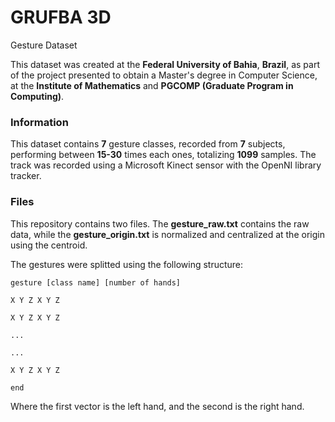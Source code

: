 # GRUFBA 3D
Gesture Dataset

This dataset was created at the **Federal University of Bahia**, **Brazil**, as part of the project presented to obtain a Master's degree in Computer Science, at the **Institute of Mathematics** and **PGCOMP (Graduate Program in Computing)**.

### Information
This dataset contains **7** gesture classes, recorded from **7** subjects, performing between **15-30** times each ones, totalizing **1099** samples. The track was recorded using a Microsoft Kinect sensor with the OpenNI library tracker.

### Files
This repository contains two files. The **gesture_raw.txt** contains the raw data, while the **gesture_origin.txt** is normalized and centralized at the origin using the centroid.

The gestures were splitted using the following structure:

```
gesture [class name] [number of hands]

X Y Z X Y Z

X Y Z X Y Z

...

...

X Y Z X Y Z

end
```

Where the first vector is the left hand, and the second is the right hand.
